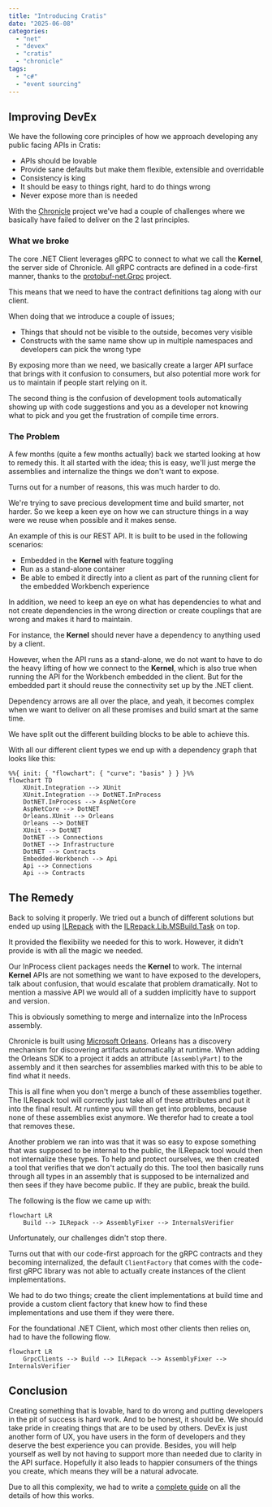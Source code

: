 ```yaml
---
title: "Introducing Cratis"
date: "2025-06-08"
categories: 
  - "net"
  - "devex"
  - "cratis"
  - "chronicle"
tags: 
  - "c#"
  - "event sourcing"
---
```


## Improving DevEx

We have the following core principles of how we approach developing any public facing APIs in Cratis:

- APIs should be lovable
- Provide sane defaults but make them flexible, extensible and overridable
- Consistency is king
- It should be easy to things right, hard to do things wrong
- Never expose more than is needed

With the [Chronicle](https://github.com/cratis/chronicle) project we've had a couple of challenges where
we basically have failed to deliver on the 2 last principles.

### What we broke

The core .NET Client leverages gRPC to connect to what we call the **Kernel**, the server side of Chronicle.
All gRPC contracts are defined in a code-first manner, thanks to the [protobuf-net.Grpc](https://github.com/protobuf-net/protobuf-net.Grpc) project.

This means that we need to have the contract definitions tag along with our client.

When doing that we introduce a couple of issues;

- Things that should not be visible to the outside, becomes very visible
- Constructs with the same name show up in multiple namespaces and developers can pick the wrong type

By exposing more than we need, we basically create a larger API surface that brings with it confusion
to consumers, but also potential more work for us to maintain if people start relying on it.

The second thing is the confusion of development tools automatically showing up with code suggestions
and you as a developer not knowing what to pick and you get the frustration of compile time errors.

### The Problem

A few months (quite a few months actually) back we started looking at how to remedy this.
It all started with the idea; this is easy, we'll just merge the assemblies and internalize the things
we don't want to expose.

Turns out for a number of reasons, this was much harder to do.

We're trying to save precious development time and build smarter, not harder. So we keep a keen eye on
how we can structure things in a way were we reuse when possible and it makes sense.

An example of this is our REST API. It is built to be used in the following scenarios:

- Embedded in the **Kernel** with feature toggling
- Run as a stand-alone container
- Be able to embed it directly into a client as part of the running client for the embedded Workbench experience

In addition, we need to keep an eye on what has dependencies to what and not create dependencies in
the wrong direction or create couplings that are wrong and makes it hard to maintain.

For instance, the **Kernel** should never have a dependency to anything used by a client.

However, when the API runs as a stand-alone, we do not want to have to do the heavy lifting of
how we connect to the **Kernel**, which is also true when running the API for the Workbench
embedded in the client. But for the embedded part it should reuse the connectivity set up by
the .NET client.

Dependency arrows are all over the place, and yeah, it becomes complex when we want to deliver on all
these promises and build smart at the same time.

We have split out the different building blocks to be able to achieve this.

With all our different client types we end up with a dependency graph that looks like this:

```mermaid
%%{ init: { "flowchart": { "curve": "basis" } } }%%
flowchart TD
    XUnit.Integration --> XUnit
    XUnit.Integration --> DotNET.InProcess
    DotNET.InProcess --> AspNetCore
    AspNetCore --> DotNET
    Orleans.XUnit --> Orleans
    Orleans --> DotNET
    XUnit --> DotNET
    DotNET --> Connections
    DotNET --> Infrastructure
    DotNET --> Contracts
    Embedded-Workbench --> Api
    Api --> Connections
    Api --> Contracts
```

## The Remedy

Back to solving it properly. We tried out a bunch of different solutions but ended up using
[ILRepack](https://github.com/gluck/il-repack) with the [ILRepack.Lib.MSBuild.Task](https://github.com/ravibpatel/ILRepack.Lib.MSBuild.Task) on top.

It provided the flexibility we needed for this to work. However, it didn't provide is with all the magic
we needed.

Our InProcess client packages needs the **Kernel** to work. The internal **Kernel** APIs are not something
we want to have exposed to the developers, talk about confusion, that would escalate that problem dramatically.
Not to mention a massive API we would all of a sudden implicitly have to support and version.

This is obviously something to merge and internalize into the InProcess assembly.

Chronicle is built using [Microsoft Orleans](https://learn.microsoft.com/en-us/dotnet/orleans/overview).
Orleans has a discovery mechanism for discovering artifacts automatically at runtime.
When adding the Orleans SDK to a project it adds an attribute `[AssemblyPart]` to the assembly and it
then searches for assemblies marked with this to be able to find what it needs.

This is all fine when you don't merge a bunch of these assemblies together. The ILRepack tool
will correctly just take all of these attributes and put it into the final result. At runtime you
will then get into problems, because none of these assemblies exist anymore. We therefor had to
create a tool that removes these.

Another problem we ran into was that it was so easy to expose something that was supposed to be internal
to the public, the ILRepack tool would then not internalize these types. To help and protect ourselves,
we then created a tool that verifies that we don't actually do this. The tool then basically runs through
all types in an assembly that is supposed to be internalized and then sees if they have become
public. If they are public, break the build.

The following is the flow we came up with:

```mermaid
flowchart LR
    Build --> ILRepack --> AssemblyFixer --> InternalsVerifier
```

Unfortunately, our challenges didn't stop there.

Turns out that with our code-first approach for the gRPC contracts and they becoming internalized, the
default `ClientFactory` that comes with the code-first gRPC library was not able to actually create
instances of the client implementations.

We had to do two things; create the client implementations at build time and provide a custom client factory
that knew how to find these implementations and use them if they were there.

For the foundational .NET Client, which most other clients then relies on, had to have the following
flow.

```mermaid
flowchart LR
    GrpcClients --> Build --> ILRepack --> AssemblyFixer --> InternalsVerifier
```

## Conclusion

Creating something that is lovable, hard to do wrong and putting developers in the pit of success is hard work.
And to be honest, it should be. We should take pride in creating things that are to be used by others.
DevEx is just another form of UX, you have users in the form of developers and they deserve the best experience
you can provide. Besides, you will help yourself as well by not having to support more than needed due
to clarity in the API surface. Hopefully it also leads to happier consumers of the things you create,
which means they will be a natural advocate.

Due to all this complexity, we had to write a [complete guide](https://www.cratis.io/docs/Chronicle/contributing/clients/internalization.html) on all the details of how this works.
